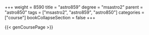 +++
weight = 8590
title = "astro859"
degree = "msastro2"
parent = "astro850"
tags = ["msastro2", "astro859", "astro850"]
categories = ["course"]
bookCollapseSection = false
+++

{{< genCoursePage >}}
